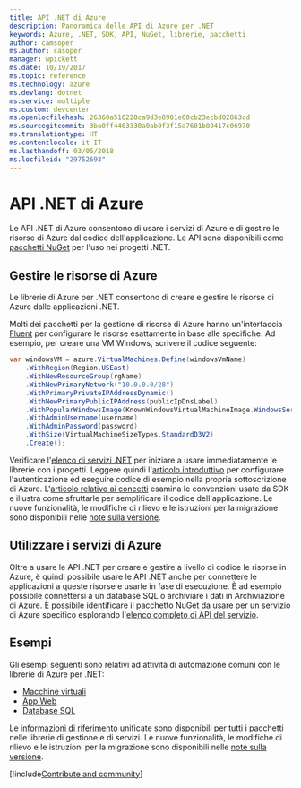 ```yaml
---
title: API .NET di Azure
description: Panoramica delle API di Azure per .NET
keywords: Azure, .NET, SDK, API, NuGet, librerie, pacchetti
author: camsoper
ms.author: casoper
manager: wpickett
ms.date: 10/19/2017
ms.topic: reference
ms.technology: azure
ms.devlang: dotnet
ms.service: multiple
ms.custom: devcenter
ms.openlocfilehash: 26360a516220ca9d3e8901e60cb23ecbd02863cd
ms.sourcegitcommit: 3ba0ff4463338a0ab0f3f15a7601b89417c06970
ms.translationtype: HT
ms.contentlocale: it-IT
ms.lasthandoff: 03/05/2018
ms.locfileid: "29752693"
---
```

# <a name="azure-net-apis"></a>API .NET di Azure

Le API .NET di Azure consentono di usare i servizi di Azure e di gestire le risorse di Azure dal codice dell'applicazione. Le API sono disponibili come [pacchetti NuGet](/dotnet/api/overview/azure/) per l'uso nei progetti .NET. 

## <a name="manage-azure-resources"></a>Gestire le risorse di Azure

Le librerie di Azure per .NET consentono di creare e gestire le risorse di Azure dalle applicazioni .NET.

Molti dei pacchetti per la gestione di risorse di Azure hanno un'interfaccia [Fluent](dotnet-sdk-azure-concepts.md) per configurare le risorse esattamente in base alle specifiche. Ad esempio, per creare una VM Windows, scrivere il codice seguente:

```csharp
var windowsVM = azure.VirtualMachines.Define(windowsVmName)
    .WithRegion(Region.USEast)
    .WithNewResourceGroup(rgName)
    .WithNewPrimaryNetwork("10.0.0.0/28")
    .WithPrimaryPrivateIPAddressDynamic()
    .WithNewPrimaryPublicIPAddress(publicIpDnsLabel)
    .WithPopularWindowsImage(KnownWindowsVirtualMachineImage.WindowsServer2012R2Datacenter)
    .WithAdminUsername(username)
    .WithAdminPassword(password)
    .WithSize(VirtualMachineSizeTypes.StandardD3V2)
    .Create();
 ```

Verificare l'[elenco di servizi .NET](/dotnet/api/overview/azure/) per iniziare a usare immediatamente le librerie con i progetti. Leggere quindi l'[articolo introduttivo](dotnet-sdk-azure-get-started.md) per configurare l'autenticazione ed eseguire codice di esempio nella propria sottoscrizione di Azure.  L'[articolo relativo ai concetti](dotnet-sdk-azure-concepts.md) esamina le convenzioni usate da SDK e illustra come sfruttarle per semplificare il codice dell'applicazione. Le nuove funzionalità, le modifiche di rilievo e le istruzioni per la migrazione sono disponibili nelle [note sulla versione](dotnet-sdk-azure-release-notes.md).

## <a name="consume-azure-services"></a>Utilizzare i servizi di Azure

Oltre a usare le API .NET per creare e gestire a livello di codice le risorse in Azure, è quindi possibile usare le API .NET anche per connettere le applicazioni a queste risorse e usarle in fase di esecuzione.  È ad esempio possibile connettersi a un database SQL o archiviare i dati in Archiviazione di Azure.  È possibile identificare il pacchetto NuGet da usare per un servizio di Azure specifico esplorando l'[elenco completo di API del servizio](/dotnet/api/overview/azure/).  

## <a name="samples"></a>Esempi

Gli esempi seguenti sono relativi ad attività di automazione comuni con le librerie di Azure per .NET:

- [Macchine virtuali](dotnet-sdk-azure-virtual-machine-samples.md)
- [App Web](dotnet-sdk-azure-web-apps-samples.md)
- [Database SQL](dotnet-sdk-azure-sql-database-samples.md)

Le [informazioni di riferimento](/dotnet/api/overview/azure/?view=azure-dotnet) unificate sono disponibili per tutti i pacchetti nelle librerie di gestione e di servizi. Le nuove funzionalità, le modifiche di rilievo e le istruzioni per la migrazione sono disponibili nelle [note sulla versione](dotnet-sdk-azure-release-notes.md).

[!include[Contribute and community](includes/contribute.md)]